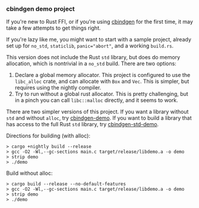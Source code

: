 ### cbindgen demo project

If you're new to Rust FFI, or if you're using [cbindgen](https://github.com/eqrion/cbindgen) for the first time, it may take a few attempts to get things right.

If you're lazy like me, you might want to start with a sample project, already set up for `no_std`, `staticlib`, `panic="abort"`, and a working `build.rs`.

This version does not include the Rust `std` library, but does do memory allocation, which is nontrivial in a `no_std` build. There are two options:

1. Declare a global memory allocator. This project is configured to use the `libc_alloc` crate, and can allocate with `Box` and `Vec`. This is simpler, but requires using the nightly compiler.
2. Try to run without a global rust allocator. This is pretty challenging, but in a pinch you can call `libc::malloc` directly, and it seems to work.

There are two simpler versions of this project. If you want a library without `std` and without `alloc`, try [cbindgen-demo](https://github.com/ericseppanen/cbindgen-demo). If you want to build a library that has access to the full Rust `std` library, try [cbindgen-std-demo](https://github.com/ericseppanen/cbindgen-std-demo).

Directions for building (with alloc):
```
> cargo +nightly build --release
> gcc -O2 -Wl,--gc-sections main.c target/release/libdemo.a -o demo
> strip demo
> ./demo
```
Build without alloc:
```
> cargo build --release --no-default-features
> gcc -O2 -Wl,--gc-sections main.c target/release/libdemo.a -o demo
> strip demo
> ./demo
```
